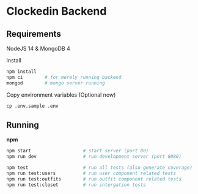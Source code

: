 # Clockedin Backend

## Requirements

NodeJS 14 & MongoDB 4

Install

```sh
npm install
npm ci        # for merely running backend
mongod        # mongo server running
```

Copy environment variables (Optional now)

```sh
cp .env.sample .env
```

## Running

**npm**

```sh
npm start                   # start server (port 80)
npm run dev                 # run development server (port 8080)

npm test                    # run all tests (also generate coverage)
npm run test:users          # run user component related tests
npm run test:outfits        # run outfit component related tests
npm run test:closet         # run intergation tests
```
